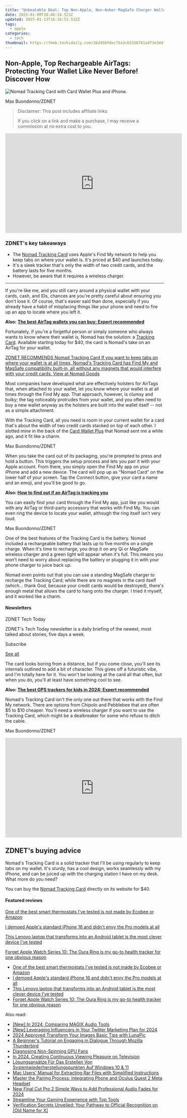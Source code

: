 ```yaml
---
title: "Unbeatable Deal: Top Non-Apple, Non-Anker MagSafe Charger Wallet Now On Sale - Discovered by ZDNet"
date: 2025-01-08T18:46:14.523Z
updated: 2025-01-13T16:16:53.532Z
tags:
  - apple
categories:
  - tech
thumbnail: https://thmb.techidaily.com/26d450fdec75a3cb5316781ad73e34df68fc7b736cd85313bb608d818166317c.jpg
---
```


## Non-Apple, Top Rechargeable AirTags: Protecting Your Wallet Like Never Before! Discover How

![Nomad Tracking Card with Card Wallet Plus and iPhone.](https://www.zdnet.com/a/img/resize/008617b5cfc33c153096c2193289ff73238e3b2b/2024/05/27/2bd33f28-27e9-407b-af79-b0ff2c63a22e/nomad-tracking-card-zdnet-1.jpg?auto=webp&width=1280)

Max Buondonno/ZDNET

>  Disclaimer: This post includes affiliate links
>
>  If you click on a link and make a purchase, I may receive a commission at no extra cost to you.
>

<!-- affiliate ads begin -->
<iframe width="560" height="315" src="https://www.youtube.com/embed/kiW7sLvL65k?si=IHSeRFsYCrfqpn2o" title="YouTube video player" frameborder="0" allow="accelerometer; autoplay; clipboard-write; encrypted-media; gyroscope; picture-in-picture; web-share" referrerpolicy="strict-origin-when-cross-origin" allowfullscreen></iframe>
<!-- affiliate ads end -->

### ZDNET's key takeaways

* The [Nomad Tracking Card](https://shop-links.co/link/?exclusive=1&publisher_slug=itechdaily19598&url=https%3A%2F%2Fwww.anrdoezrs.net%2Flinks%2F9041660%2Ftype%2Fdlg%2Fsid%2Fzd-%255F%255FCOM%255FCLICK%255FID%255F%255F-dtp%2Fhttps%3A%2F%2Fnomadgoods.com%2Fproducts%2Ftracking-card) uses Apple's Find My network to help you keep tabs on where your wallet is. It's priced at $40 and launches today.
* It's a sleek tracker that's only the width of two credit cards, and the battery lasts for five months.
* However, be aware that it requires a wireless charger.

---

If you're like me, and you still carry around a physical wallet with your cards, cash, and IDs, chances are you're pretty careful about ensuring you don't lose it. Of course, that's easier said than done, especially if you already have a habit of misplacing things like your phone and need to fire up an app to locate where you left it.

**Also:** [**The best AirTag wallets you can buy: Expert recommended**](https://www.zdnet.com/article/best-airtag-wallet/)

Fortunately, if you're a forgetful person or simply someone who always wants to know where their wallet is, Nomad has the solution: a [Tracking Card](https://shop-links.co/link/?exclusive=1&publisher_slug=itechdaily19598&url=https%3A%2F%2Fwww.anrdoezrs.net%2Flinks%2F9041660%2Ftype%2Fdlg%2Fsid%2Fzd-%255F%255FCOM%255FCLICK%255FID%255F%255F-dtp%2Fhttps%3A%2F%2Fnomadgoods.com%2Fproducts%2Ftracking-card). Available starting today for $40, the card is Nomad's take on an AirTag for your wallet. 

[ZDNET RECOMMENDS Nomad Tracking Card If you want to keep tabs on where your wallet is at all times, Nomad's Tracking Card has Find My and MagSafe compatibility built-in, all without any magnets that would interfere with your credit cards. View at Nomad Goods](https://shop-links.co/link/?exclusive=1&publisher_slug=itechdaily19598&url=https%3A%2F%2Fwww.anrdoezrs.net%2Flinks%2F9041660%2Ftype%2Fdlg%2Fsid%2Fzd-%255F%255FCOM%255FCLICK%255FID%255F%255F-dtp%2Fhttps%3A%2F%2Fnomadgoods.com%2Fproducts%2Ftracking-card)

Most companies have developed what are effectively holsters for AirTags that, when attached to your wallet, let you know where your wallet is at all times through the Find My app. That approach, however, is clumsy and bulky; the tag noticeably protrudes from your wallet, and you often need to buy a new wallet anyway as the holsters are built into the wallet itself -- not as a simple attachment.

With the Tracking Card, all you need is room in your current wallet for a card that's about the width of two credit cards stacked on top of each other. I slotted mine in the back of the [Card Wallet Plus](https://shop-links.co/link/?exclusive=1&publisher_slug=itechdaily19598&url=https%3A%2F%2Fnomadgoods.com%2Fau%2Fproducts%2Fcard-wallet-plus-black) that Nomad sent me a while ago, and it fit like a charm.

Max Buondonno/ZDNET

When you take the card out of its packaging, you're prompted to press and hold a button. This triggers the setup process and lets you pair it with your Apple account. From there, you simply open the Find My app on your iPhone and add a new device. The card will pop up as "Nomad Card" on the lower half of your screen. Tap the Connect button, give your card a name and an emoji, and you'll be good to go.

**Also: [How to find out if an AirTag is tracking you](https://www.zdnet.com/article/how-to-find-out-if-an-airtag-is-tracking-you/)**

You can easily find your card through the Find My app, just like you would with any AirTag or third-party accessory that works with Find My. You can even ring the device to locate your wallet, although the ring itself isn't very loud.

Max Buondonno/ZDNET

One of the best features of the Tracking Card is the battery. Nomad included a rechargeable battery that lasts up to five months on a single charge. When it's time to recharge, you drop it on any Qi or MagSafe wireless charger and a green light will appear when it's full. This means you won't need to worry about replacing the battery or plugging it in with your phone charger to juice back up.

Nomad even points out that you can use a standing MagSafe charger to recharge the Tracking Card; while there are no magnets in the card itself (which… thank God, because your credit cards would be destroyed), there's enough metal that allows the card to hang onto the charger. I tried it myself, and it worked like a charm.

#### Newsletters

ZDNET Tech Today

ZDNET's Tech Today newsletter is a daily briefing of the newest, most talked about stories, five days a week.

 Subscribe

[See all](https://www.zdnet.com/newsletters/)

The card looks boring from a distance, but if you come close, you'll see its internals outlined to add a bit of character. This gives off a futuristic vibe, and I'm totally here for it. You won't be looking at the card all that often, but when you do, you'll at least have something cool to see.

**Also: [The best GPS trackers for kids in 2024: Expert recommended](https://www.zdnet.com/article/best-gps-trackers-and-devices-for-kids/)**

Nomad's Tracking Card isn't the only one out there that works with the Find My network. There are options from Chipolo and Pebblebee that are often $5 to $10 cheaper. You'll need a wireless charger if you want to use the Tracking Card, which might be a dealbreaker for some who refuse to ditch the cable.

Max Buondonno/ZDNET

<!-- affiliate ads begin -->
<iframe width="560" height="315" src="https://www.youtube.com/embed/umvX4ZdWbxk?si=tPXL0-Kzf9SQaY8z" title="YouTube video player" frameborder="0" allow="accelerometer; autoplay; clipboard-write; encrypted-media; gyroscope; picture-in-picture; web-share" referrerpolicy="strict-origin-when-cross-origin" allowfullscreen></iframe>
<!-- affiliate ads end -->

## ZDNET's buying advice

Nomad's Tracking Card is a solid tracker that I'll be using regularly to keep tabs on my wallet. It's sturdy, has a cool design, works seamlessly with my iPhone, and can be juiced up with the charging station I have on my desk. What more do you need?

You can buy the [Nomad Tracking Card](https://shop-links.co/link/?exclusive=1&publisher_slug=itechdaily19598&url=https%3A%2F%2Fwww.anrdoezrs.net%2Flinks%2F9041660%2Ftype%2Fdlg%2Fsid%2Fzd-%255F%255FCOM%255FCLICK%255FID%255F%255F-dtp%2Fhttps%3A%2F%2Fnomadgoods.com%2Fproducts%2Ftracking-card) directly on its website for $40.

#### Featured reviews

[One of the best smart thermostats I've tested is not made by Ecobee or Amazon](https://www.zdnet.com/article/one-of-the-best-smart-thermostats-ive-tested-is-not-made-by-ecobee-or-amazon/ "One of the best smart thermostats I've tested is not made by Ecobee or Amazon")

[I demoed Apple's standard iPhone 16 and didn't envy the Pro models at all](https://www.zdnet.com/article/why-im-recommending-the-standard-iphone-16-over-the-pro-this-year-and-im-not-alone/ "I demoed Apple's standard iPhone 16 and didn't envy the Pro models at all")

[This Lenovo laptop that transforms into an Android tablet is the most clever device I've tested](https://www.zdnet.com/article/i-tested-lenovos-windows-laptop-that-doubles-as-an-android-tablet-and-it-has-so-much-potential/ "This Lenovo laptop that transforms into an Android tablet is the most clever device I've tested")

[Forget Apple Watch Series 10: The Oura Ring is my go-to health tracker for one obvious reason](https://www.zdnet.com/article/forget-apple-watch-series-10-the-oura-ring-is-my-go-to-health-tracker-for-one-obvious-reason/ "Forget Apple Watch Series 10: The Oura Ring is my go-to health tracker for one obvious reason")

* [One of the best smart thermostats I've tested is not made by Ecobee or Amazon](https://www.zdnet.com/article/one-of-the-best-smart-thermostats-ive-tested-is-not-made-by-ecobee-or-amazon/ "One of the best smart thermostats I've tested is not made by Ecobee or Amazon")
* [I demoed Apple's standard iPhone 16 and didn't envy the Pro models at all](https://www.zdnet.com/article/why-im-recommending-the-standard-iphone-16-over-the-pro-this-year-and-im-not-alone/ "I demoed Apple's standard iPhone 16 and didn't envy the Pro models at all")
* [This Lenovo laptop that transforms into an Android tablet is the most clever device I've tested](https://www.zdnet.com/article/i-tested-lenovos-windows-laptop-that-doubles-as-an-android-tablet-and-it-has-so-much-potential/ "This Lenovo laptop that transforms into an Android tablet is the most clever device I've tested")
* [Forget Apple Watch Series 10: The Oura Ring is my go-to health tracker for one obvious reason](https://www.zdnet.com/article/forget-apple-watch-series-10-the-oura-ring-is-my-go-to-health-tracker-for-one-obvious-reason/ "Forget Apple Watch Series 10: The Oura Ring is my go-to health tracker for one obvious reason")

<ins class="adsbygoogle"
     style="display:block"
     data-ad-format="autorelaxed"
     data-ad-client="ca-pub-7571918770474297"
     data-ad-slot="1223367746"></ins>

<ins class="adsbygoogle"
     style="display:block"
     data-ad-client="ca-pub-7571918770474297"
     data-ad-slot="8358498916"
     data-ad-format="auto"
     data-full-width-responsive="true"></ins>

<span class="atpl-alsoreadstyle">Also read:</span>
<div><ul>
<li><a href="https://fox-blue.techidaily.com/new-in-2024-comparing-magix-audio-tools/"><u>[New] In 2024, Comparing MAGIX Audio Tools</u></a></li>
<li><a href="https://twitter-videos.techidaily.com/new-leveraging-influencers-in-your-twitter-marketing-plan-for-2024/"><u>[New] Leveraging Influencers in Your Twitter Marketing Plan for 2024</u></a></li>
<li><a href="https://some-tips.techidaily.com/2024-approved-transform-your-images-basic-tips-with-lunapic/"><u>2024 Approved Transform Your Images Basic Tips with LunaPic</u></a></li>
<li><a href="https://techtrends.techidaily.com/a-beginners-tutorial-on-engaging-in-dialogue-through-mozilla-thunderbird/"><u>A Beginner's Tutorial on Engaging in Dialogue Through Mozilla Thunderbird</u></a></li>
<li><a href="https://network-issues.techidaily.com/diagnosing-non-spinning-gpu-fans/"><u>Diagnosing Non-Spinning GPU Fans</u></a></li>
<li><a href="https://youtube-clips.techidaily.com/in-2024-creating-continuous-viewing-pleasure-on-television/"><u>In 2024, Creating Continuous Viewing Pleasure on Television</u></a></li>
<li><a href="https://win-top.techidaily.com/losungsansatze-fur-das-erstellen-von-systemwiederherstellungspunkten-auf-windows-10-and-11/"><u>Lösungsansätze Für Das Erstellen Von Systemwiederherstellungspunkten Auf Windows 10 & 11</u></a></li>
<li><a href="https://techtrends.techidaily.com/mac-users-manual-for-extracting-rar-files-with-simplified-instructions/"><u>Mac Users' Manual for Extracting Rar Files with Simplified Instructions</u></a></li>
<li><a href="https://techtrends.techidaily.com/master-the-pairing-process-integrating-phone-and-oculus-quest-2-meta-headset/"><u>Master the Pairing Process: Integrating Phone and Oculus Quest 2 Meta Headset</u></a></li>
<li><a href="https://ai-video-apps.techidaily.com/new-final-cut-pro-2-simple-ways-to-add-professional-audio-fades-for-2024/"><u>New Final Cut Pro 2 Simple Ways to Add Professional Audio Fades for 2024</u></a></li>
<li><a href="https://extra-tips.techidaily.com/streamline-your-gaming-experience-with-top-tools/"><u>Streamline Your Gaming Experience with Top Tools</u></a></li>
<li><a href="https://techtrends.techidaily.com/verification-secrets-unveiled-your-pathway-to-official-recognition-on-old-name-for-x/"><u>Verification Secrets Unveiled: Your Pathway to Official Recognition on [Old Name for X]</u></a></li>
</ul></div>

